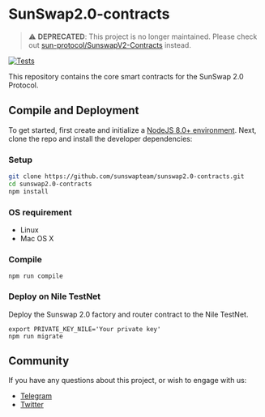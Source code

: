 # SunSwap2.0-contracts
> ⚠️ **DEPRECATED**: This project is no longer maintained. Please check out [sun-protocol/SunswapV2-Contracts](https://github.com/sun-protocol/SunswapV2-Contracts) instead.

[![Tests](https://github.com/sunswapteam/sunswap2.0-contracts/actions/workflows/tests.yml/badge.svg)](https://github.com/sunswapteam/sunswap2.0-contracts/actions/workflows/tests.yml)

This repository contains the core smart contracts for the SunSwap 2.0 Protocol.

## Compile and Deployment

To get started, first create and initialize a [NodeJS 8.0+ environment](https://github.com/nodejs/node). Next, clone the repo and install the developer dependencies:

### Setup

```bash
git clone https://github.com/sunswapteam/sunswap2.0-contracts.git
cd sunswap2.0-contracts
npm install
```

### OS requirement

- Linux
- Mac OS X

### Compile

```
npm run compile
```

### Deploy on Nile TestNet

Deploy the Sunswap 2.0 factory and router contract to the Nile TestNet.

```
export PRIVATE_KEY_NILE='Your private key'
npm run migrate
```

## Community

If you have any questions about this project, or wish to engage with us:

- [Telegram](https://t.me/SunIO_Defi)
- [Twitter](https://twitter.com/defi_sunio)
